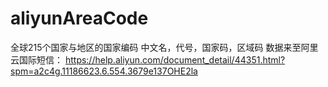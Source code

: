 # aliyunAreaCode

全球215个国家与地区的国家编码 中文名，代号，国家码，区域码
数据来至阿里云国际短信：
 https://help.aliyun.com/document_detail/44351.html?spm=a2c4g.11186623.6.554.3679e137OHE2la
